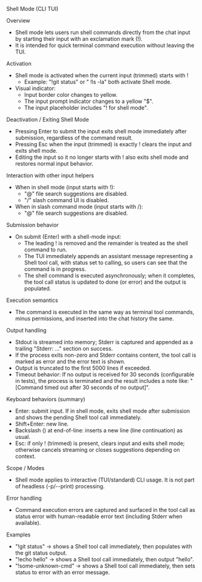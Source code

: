 Shell Mode (CLI TUI)

Overview

- Shell mode lets users run shell commands directly from the chat input by starting their input with an exclamation mark (!).
- It is intended for quick terminal command execution without leaving the TUI.

Activation

- Shell mode is activated when the current input (trimmed) starts with !
  - Example: "!git status" or " !ls -la" both activate Shell mode.
- Visual indicator:
  - Input border color changes to yellow.
  - The input prompt indicator changes to a yellow "$".
  - The input placeholder includes "! for shell mode".

Deactivation / Exiting Shell Mode

- Pressing Enter to submit the input exits shell mode immediately after submission, regardless of the command result.
- Pressing Esc when the input (trimmed) is exactly ! clears the input and exits shell mode.
- Editing the input so it no longer starts with ! also exits shell mode and restores normal input behavior.

Interaction with other input helpers

- When in shell mode (input starts with !):
  - "@" file search suggestions are disabled.
  - "/" slash command UI is disabled.
- When in slash command mode (input starts with /):
  - "@" file search suggestions are disabled.

Submission behavior

- On submit (Enter) with a shell-mode input:
  - The leading ! is removed and the remainder is treated as the shell command to run.
  - The TUI immediately appends an assistant message representing a Shell tool call, with status set to calling, so users can see that the command is in progress.
  - The shell command is executed asynchronously; when it completes, the tool call status is updated to done (or error) and the output is populated.

Execution semantics

- The command is executed in the same way as terminal tool commands, minus permissions, and inserted into the chat history the same.

Output handling

- Stdout is streamed into memory; Stderr is captured and appended as a trailing "Stderr: ..." section on success.
- If the process exits non-zero and Stderr contains content, the tool call is marked as error and the error text is shown.
- Output is truncated to the first 5000 lines if exceeded.
- Timeout behavior: If no output is received for 30 seconds (configurable in tests), the process is terminated and the result includes a note like:
  "[Command timed out after 30 seconds of no output]".

Keyboard behaviors (summary)

- Enter: submit input. If in shell mode, exits shell mode after submission and shows the pending Shell tool call immediately.
- Shift+Enter: new line.
- Backslash (\) at end-of-line: inserts a new line (line continuation) as usual.
- Esc: if only ! (trimmed) is present, clears input and exits shell mode; otherwise cancels streaming or closes suggestions depending on context.

Scope / Modes

- Shell mode applies to interactive (TUI/standard) CLI usage. It is not part of headless (-p/--print) processing.

Error handling

- Command execution errors are captured and surfaced in the tool call as status error with human-readable error text (including Stderr when available).

Examples

- "!git status" → shows a Shell tool call immediately, then populates with the git status output.
- "!echo hello" → shows a Shell tool call immediately, then output "hello".
- "!some-unknown-cmd" → shows a Shell tool call immediately, then sets status to error with an error message.

